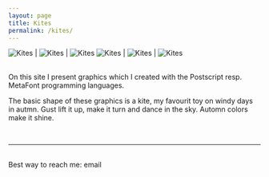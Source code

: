 ```yaml
---
layout: page
title: Kites
permalink: /kites/
---
```


![Kites](/assets/img/goldenKite0.jpg) | ![Kites](/assets/img/goldenKite1.jpg) | ![Kites](/assets/img/goldenKite2.jpg)
![Kites](/assets/img/colorKite2.jpg) | ![Kites](/assets/img/colorKite1.jpg) | ![Kites](/assets/img/colorKite0.jpg)



<br/>
On this site I present graphics which I created with the Postscript resp. MetaFont programming languages. 

The basic shape of these graphics is a kite, my favourit toy on windy days in autmn. Gust lift it up, make it turn and dance in the sky. Automn colors make it
shine.  

<br/>
<hr/>
<br/>
<span class="contacticon center">
	<a href="mailto:jrkuehner@gmail.com"><i class="fa fa-envelope-square"></i></a>
	<a href="https://github.com" target="_blank"><i class="fa fa-github-square"></i></a>
</span>

<div class="col three caption">
Best way to reach me: email 
</div>
